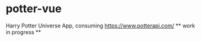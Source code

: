 # potter-vue
Harry Potter Universe App, consuming https://www.potterapi.com/ ** work in progress **
